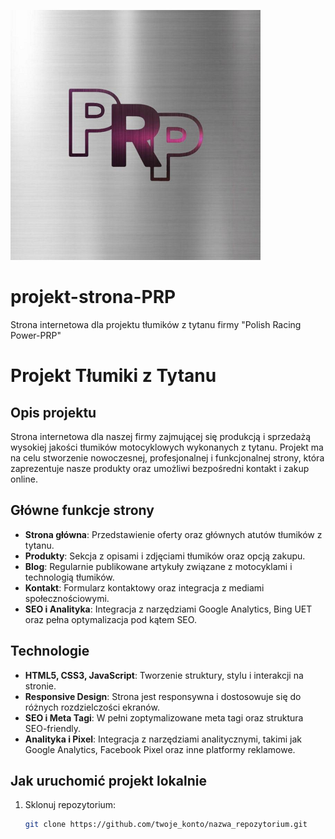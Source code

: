 ![Logo firmy](images/logo_prp.png)
# projekt-strona-PRP
Strona internetowa dla projektu tłumików z tytanu firmy "Polish Racing Power-PRP"

# Projekt Tłumiki z Tytanu

## Opis projektu
Strona internetowa dla naszej firmy zajmującej się produkcją i sprzedażą wysokiej jakości tłumików motocyklowych wykonanych z tytanu. Projekt ma na celu stworzenie nowoczesnej, profesjonalnej i funkcjonalnej strony, która zaprezentuje nasze produkty oraz umożliwi bezpośredni kontakt i zakup online.

## Główne funkcje strony
- **Strona główna**: Przedstawienie oferty oraz głównych atutów tłumików z tytanu.
- **Produkty**: Sekcja z opisami i zdjęciami tłumików oraz opcją zakupu.
- **Blog**: Regularnie publikowane artykuły związane z motocyklami i technologią tłumików.
- **Kontakt**: Formularz kontaktowy oraz integracja z mediami społecznościowymi.
- **SEO i Analityka**: Integracja z narzędziami Google Analytics, Bing UET oraz pełna optymalizacja pod kątem SEO.

## Technologie
- **HTML5, CSS3, JavaScript**: Tworzenie struktury, stylu i interakcji na stronie.
- **Responsive Design**: Strona jest responsywna i dostosowuje się do różnych rozdzielczości ekranów.
- **SEO i Meta Tagi**: W pełni zoptymalizowane meta tagi oraz struktura SEO-friendly.
- **Analityka i Pixel**: Integracja z narzędziami analitycznymi, takimi jak Google Analytics, Facebook Pixel oraz inne platformy reklamowe.

## Jak uruchomić projekt lokalnie
1. Sklonuj repozytorium:
   ```bash
   git clone https://github.com/twoje_konto/nazwa_repozytorium.git
